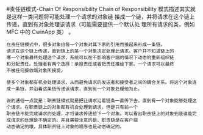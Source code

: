 #责任链模式-Chain Of Responsibility
    Chain of Responsibility 模式描述其实就是这样一类问题将可能处理一个请求的对象链
    接成一个链，并将请求在这个链上传递，直到有对象处理该请求（可能需要提供一个默认处
    理所有请求的类，例如 MFC 中的 CwinApp 类） 。
    
    在责任链模式中，很多对象由每一个对象对其下家的引用而接起来形成一条链。
    请求在这个链上传递，直到链上的某一个对象决定处理此请求。客户并不知道链上的
    哪一个对象最终处理这个请求，系统可以在不影响客户端的情况下动态的重新组织链
    和分配责任。处理者有两个选择：承担责任或者把责任推给下家。一个请求可以最终
    不被任何接收端对象所接受。
    
    使多个对象都有机会处理请求，从而避免请求的发送者和接受者之间的耦合关系。将这个对象连成一条链，并沿着这条链传递该请求，直到有一个对象处理他为止。
    
    说的通俗一点就是：职责链模式就是把让请求沿着链条一直传下去，直到有一个对象能够处理这个请求。在职责链上的对象都有机会处理到请求，但是只有前一个
    职责链不能完成请求的处理，才将请求传递给下一个对象。可以看出职责链上的对象到底谁能完成请求的处理是不确定的。并且需要注意的是，职责链是在客户端
    动态确定的哦，具体职责链上对象的顺序也是动态确定的。




